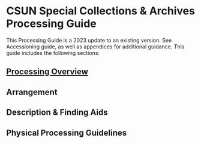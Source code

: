 # CSUN Special Collections & Archives Processing Guide
This Processing Guide is a 2023 update to an existing version. See Accessioning guide, as well as appendices for additional guidance. This guide includes the following sections:

## [Processing Overview](processing.md)

## Arrangement

## Description & Finding Aids

## Physical Processing Guidelines
